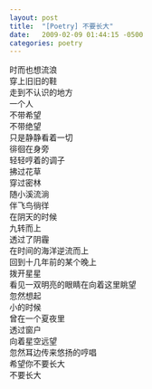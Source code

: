 ```yaml
---
layout: post
title:  "[Poetry] 不要长大"
date:   2009-02-09 01:44:15 -0500
categories: poetry
---
```


时而也想流浪\
穿上旧旧的鞋\
走到不认识的地方\
一个人\
不带希望\
不带绝望\
只是静静看着一切\
徘徊在身旁\
轻轻哼着的调子\
拂过花草\
穿过密林\
随小溪流淌\
伴飞鸟徜徉\
在阴天的时候\
九转而上\
透过了阴霾\
在时间的海洋逆流而上\
回到十几年前的某个晚上\
拨开星星\
看见一双明亮的眼睛在向着这里眺望\
忽然想起\
小的时候\
曾在一个夏夜里\
透过窗户\
向着星空远望\
忽然耳边传来悠扬的哼唱\
希望你不要长大\
不要长大
